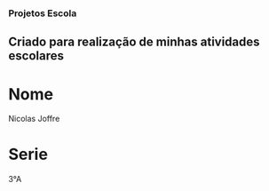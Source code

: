 ### Projetos Escola
## Criado para realização de minhas atividades escolares
# Nome
Nicolas Joffre
# Serie
3°A
